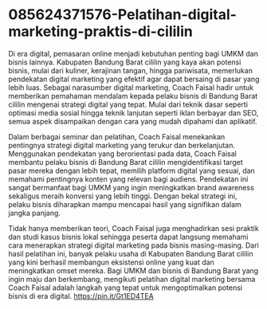 # 085624371576-Pelatihan-digital-marketing-praktis-di-cililin
 Di era digital, pemasaran online menjadi kebutuhan penting bagi UMKM dan bisnis lainnya. Kabupaten Bandung Barat  cililin yang kaya akan potensi bisnis, mulai dari kuliner, kerajinan tangan, hingga pariwisata, memerlukan pendekatan digital marketing yang efektif agar dapat bersaing di pasar yang lebih luas. Sebagai narasumber digital marketing, Coach Faisal hadir untuk memberikan pemahaman mendalam kepada pelaku bisnis di Bandung Barat cililin mengenai strategi digital yang tepat. Mulai dari teknik dasar seperti optimasi media sosial hingga teknik lanjutan seperti iklan berbayar dan SEO, semua aspek disampaikan dengan cara yang mudah dipahami dan aplikatif.

Dalam berbagai seminar dan pelatihan, Coach Faisal menekankan pentingnya strategi digital marketing yang terukur dan berkelanjutan. Menggunakan pendekatan yang berorientasi pada data, Coach Faisal membantu pelaku bisnis di Bandung Barat cililin mengidentifikasi target pasar mereka dengan lebih tepat, memilih platform digital yang sesuai, dan memahami pentingnya konten yang relevan bagi audiens. Pendekatan ini sangat bermanfaat bagi UMKM yang ingin meningkatkan brand awareness sekaligus meraih konversi yang lebih tinggi. Dengan bekal strategi ini, pelaku bisnis diharapkan mampu mencapai hasil yang signifikan dalam jangka panjang.

Tidak hanya memberikan teori, Coach Faisal juga menghadirkan sesi praktik dan studi kasus bisnis lokal sehingga peserta dapat langsung memahami cara menerapkan strategi digital marketing pada bisnis masing-masing. Dari hasil pelatihan ini, banyak pelaku usaha di Kabupaten Bandung Barat cililin yang kini berhasil membangun eksistensi online yang kuat dan meningkatkan omset mereka. Bagi UMKM dan bisnis di Bandung Barat yang ingin maju dan berkembang, mengikuti pelatihan digital marketing bersama Coach Faisal adalah langkah yang tepat untuk mengoptimalkan potensi bisnis di era digital.
https://pin.it/Gt1ED4TEA



